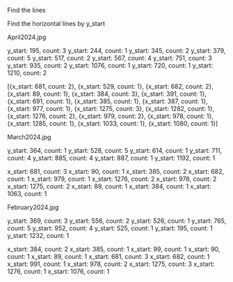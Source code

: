 Find the lines

Find the horizontal lines by y_start

April2024.jpg

y_start: 195, count: 3
y_start: 244, count: 1
y_start: 345, count: 2
y_start: 379, count: 5
y_start: 517, count: 2
y_start: 567, count: 4
y_start: 751, count: 3
y_start: 935, count: 2
y_start: 1076, count: 1
y_start: 720, count: 1
y_start: 1210, count: 2

[{x_start: 681, count: 2},
{x_start: 529, count: 1},
{x_start: 682, count: 2},
{x_start: 89, count: 1},
{x_start: 384, count: 3},
{x_start: 391, count: 1},
{x_start: 691, count: 1},
{x_start: 385, count: 1},
{x_start: 387, count: 1},
{x_start: 977, count: 1},
{x_start: 1275, count: 3},
{x_start: 1282, count: 1},
{x_start: 1276, count: 2},
{x_start: 979, count: 2},
{x_start: 978, count: 1},
{x_start: 1285, count: 1},
{x_start: 1033, count: 1},
{x_start: 1080, count: 1}]

March2024.jpg

y_start: 364, count: 1
y_start: 528, count: 5
y_start: 614, count: 1
y_start: 711, count: 4
y_start: 885, count: 4
y_start: 887, count: 1
y_start: 1192, count: 1

x_start: 681, count: 3
x_start: 90, count: 1
x_start: 385, count: 2
x_start: 682, count: 1
x_start: 979, count: 1
x_start: 1276, count: 2
x_start: 978, count: 2
x_start: 1275, count: 2
x_start: 89, count: 1
x_start: 384, count: 1
x_start: 1063, count: 1

February2024.jpg

y_start: 369, count: 3
y_start: 556, count: 2
y_start: 526, count: 1
y_start: 765, count: 5
y_start: 952, count: 4
y_start: 525, count: 1
y_start: 195, count: 1
y_start: 1232, count: 1

x_start: 384, count: 2
x_start: 385, count: 1
x_start: 99, count: 1
x_start: 90, count: 1
x_start: 89, count: 1
x_start: 681, count: 3
x_start: 682, count: 1
x_start: 991, count: 1
x_start: 978, count: 2
x_start: 1275, count: 3
x_start: 1276, count: 1
x_start: 1076, count: 1